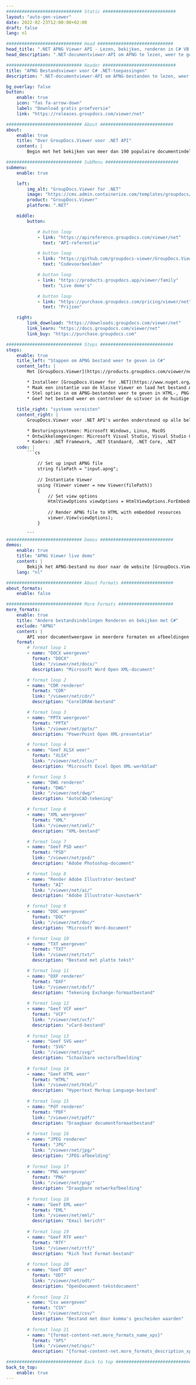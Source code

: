 ```yaml
---
############################# Static ############################
layout: "auto-gen-viewer"
date: 2022-02-23T12:00:00+02:00
draft: false
lang: nl

############################# Head #############################
head_title: ".NET APNG Viewer API - Lezen, bekijken, renderen in C# VB.NET"
head_description: ".NET-documentviewer-API om APNG te lezen, weer te geven en weer te geven in elk type C#-, ASP.NET-, VB.NET- en .NET Core-applicaties."

############################# Header ############################
title: "APNG Bestandsviewer voor C# .NET-toepassingen" 
description: ".NET-documentviewer-API om APNG-bestanden te lezen, weer te geven en weer te geven in elk type C#-, ASP.NET-, VB.NET- en .NET Core-applicaties. Bekijk de gerenderde bestanden met ware opmaak en lay-out in HTML5, PDF of als een afbeelding met een paar regels code." 

bg_overlay: false
button:
    enable: true
    icon: "fas fa-arrow-down"
    label: "Download gratis proefversie"
    link: "https://releases.groupdocs.com/viewer/net"

############################# About ############################
about:
    enable: true
    title: "Over GroupDocs.Viewer voor .NET API" 
    content: |
        Begin met het bekijken van meer dan 190 populaire documentindelingen in uw .NET-toepassingen met behulp van GroupDocs.Viewer voor .NET API's door een paar regels code toe te voegen. Ontwikkelaars kunnen PDF, tekstverwerking, Excel-spreadsheet, presentatie, Visio, project, Outlook en vele andere populaire documentindelingen eenvoudig weergeven in HTML5-, afbeeldings- of pdf-modus. De documentweergave is snel, identiek aan het originele bronbestand en vereist geen installatie van extra software of andere externe bibliotheken.

############################# SubMenu ############################
submenu:
    enable: true

    left:
        img_alt: "GroupDocs.Viewer for .NET"
        image: "https://cms.admin.containerize.com/templates/groupdocs/images/product-logos/90x90-noborder/groupdocs-viewer-net.png"
        product: "GroupDocs.Viewer"
        platform: ".NET"

    middle:
        button:

            # button loop
            - link: "https://apireference.groupdocs.com/viewer/net"
              text: "API-referentie"

            # button loop
            - link: "https://github.com/groupdocs-viewer/GroupDocs.Viewer-for-.NET"
              text: "Codevoorbeelden"

            # button loop
            - link: "https://products.groupdocs.app/viewer/family"
              text: "Live demo's"

            # button loop
            - link: "https://purchase.groupdocs.com/pricing/viewer/net"
              text: "Prijzen"

    right:
        link_download: "https://downloads.groupdocs.com/viewer/net"
        link_learn: "https://docs.groupdocs.com/viewer/net"
        link_buy: "https://purchase.groupdocs.com"

############################# Steps ############################
steps:
    enable: true
    title_left: "Stappen om APNG bestand weer te geven in C#" 
    content_left: |
        Met [GroupDocs.Viewer](https://products.groupdocs.com/viewer/net/) kun je in een paar stappen APNG naar HTML, JPEG, PNG of PDF renderen.

        * Installeer [GroupDocs.Viewer for .NET](https://www.nuget.org/packages/groupdocs.viewer) met uw favoriete pakketbeheerder. 
        * Maak een instantie van de klasse Viewer en laad het bestand APNG met het volledige pad. 
        * Stel opties in om APNG-bestanden weer te geven in HTML-, PNG-, JPEG- of PDF-indeling. 
        * Geef het bestand weer en controleer de uitvoer in de huidige map. 
        
    title_right: "systeem vereisten" 
    content_right: |
        GroupDocs.Viewer voor .NET API's worden ondersteund op alle belangrijke platforms en besturingssystemen. Voordat u de onderstaande code uitvoert, moet u ervoor zorgen dat de volgende vereisten op uw systeem zijn geïnstalleerd.

        * Besturingssystemen: Microsoft Windows, Linux, MacOS 
        * Ontwikkelomgevingen: Microsoft Visual Studio, Visual Studio Code, .NET CLI 
        * Kaders: .NET Framework, .NET Standaard, .NET Core, .NET 
    code: |
        ```cs
                        
            // Set up input APNG file
            string filePath = "input.apng";
        
            // Instantiate Viewer
            using (Viewer viewer = new Viewer(filePath))
            {
            	// Set view options 
            	HtmlViewOptions viewOptions = HtmlViewOptions.ForEmbeddedResources();
                    
            	// Render APNG file to HTML with embedded resources
            	viewer.View(viewOptions);
            }
             
        ```
############################# Demos ############################
demos:
    enable: true
    title: "APNG Viewer live demo"
    content: |
        Bekijk het APNG-bestand nu door naar de website [GroupDocs.Viewer Online Apps](https://products.groupdocs.app/viewer/apng) te gaan.
    lang: "nl"

############################# About Formats ####################
about_formats:
    enable: false

############################# More Formats #####################
more_formats:
    enable: true
    title: "Andere bestandsindelingen Renderen en bekijken met C#"
    exclude: "APNG"
    content: |
        API voor documentweergave in meerdere formaten en afbeeldingen voor .NET. Bekijk hieronder enkele van de populaire bestandsindelingen zonder externe kijkers.
    format: 
        # format loop 1
        - name: "DOCX weergeven"
          format: "DOCX"
          link: "/viewer/net/docx/"
          description: "Microsoft Word Open XML-document" 

        # format loop 2
        - name: "CDR renderen" 
          format: "CDR"
          link: "/viewer/net/cdr/"
          description: "CorelDRAW-bestand" 

        # format loop 3
        - name: "PPTX weergeven"
          format: "PPTX"
          link: "/viewer/net/pptx/"
          description: "PowerPoint Open XML-presentatie" 

        # format loop 4
        - name: "Geef XLSX weer"
          format: "XLSX"
          link: "/viewer/net/xlsx/"
          description: "Microsoft Excel Open XML-werkblad" 

        # format loop 5
        - name: "DWG renderen"
          format: "DWG"
          link: "/viewer/net/dwg/"
          description: "AutoCAD-tekening"

        # format loop 6
        - name: "XML weergeven"
          format: "XML"
          link: "/viewer/net/xml/"
          description: "XML-bestand"

        # format loop 7
        - name: "Geef PSD weer"
          format: "PSD"
          link: "/viewer/net/psd/"
          description: "Adobe Photoshop-document"

        # format loop 8
        - name: "Render Adobe Illustrator-bestand"
          format: "AI"
          link: "/viewer/net/ai/"
          description: "Adobe Illustrator-kunstwerk"

        # format loop 9
        - name: "DOC weergeven"
          format: "DOC"
          link: "/viewer/net/doc/"
          description: "Microsoft Word-document" 

        # format loop 10
        - name: "TXT weergeven" 
          format: "TXT"
          link: "/viewer/net/txt/"
          description: "Bestand met platte tekst" 

        # format loop 11
        - name: "DXF renderen" 
          format: "DXF"
          link: "/viewer/net/dxf/"
          description: "Tekening Exchange-formaatbestand"  
          
        # format loop 12
        - name: "Geef VCF weer"
          format: "VCF"
          link: "/viewer/net/vcf/"
          description: "vCard-bestand"  
              
        # format loop 13
        - name: "Geef SVG weer"
          format: "SVG"
          link: "/viewer/net/svg/"
          description: "Schaalbare vectorafbeelding" 
          
        # format loop 14
        - name: "Geef HTML weer"
          format: "HTML"
          link: "/viewer/net/html/"
          description: "Hypertext Markup Language-bestand" 
          
        # format loop 15
        - name: "Pdf renderen"
          format: "PDF"
          link: "/viewer/net/pdf/"
          description: "Draagbaar documentformaatbestand"
          
        # format loop 16
        - name: "JPEG renderen"
          format: "JPG"
          link: "/viewer/net/jpg/"
          description: "JPEG-afbeelding"
          
        # format loop 17
        - name: "PNG weergeven"
          format: "PNG"
          link: "/viewer/net/png/"
          description: "Draagbare netwerkafbeelding" 
          
        # format loop 18
        - name: "Geef EML weer"
          format: "EML"
          link: "/viewer/net/eml/"
          description: "Email bericht" 
          
        # format loop 19
        - name: "Geef RTF weer"
          format: "RTF"
          link: "/viewer/net/rtf/"
          description: "Rich Text Format-bestand" 
          
        # format loop 20
        - name: "Geef ODT weer"
          format: "ODT"
          link: "/viewer/net/odt/"
          description: "OpenDocument-tekstdocument" 
          
        # format loop 21
        - name: "Csv weergeven"
          format: "CSV"
          link: "/viewer/net/csv/"
          description: "Bestand met door komma's gescheiden waarden" 
          
        # format loop 21
        - name: "{format-content-net.more_formats_name_xps}"
          format: "XPS"
          link: "/viewer/net/xps/"
          description: "{format-content-net.more_formats_description_xps}" 

############################# Back to top ###############################
back_to_top:
    enable: true
---
```

